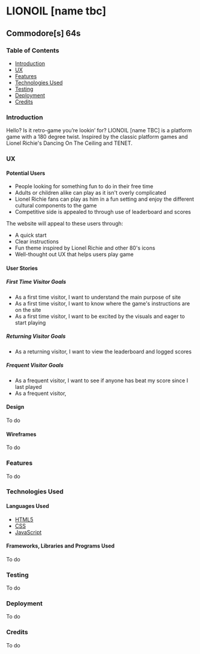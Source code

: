 # LIONOIL [name tbc]


## Commodore[s] 64s


### Table of Contents

- [Introduction](#introduction)
- [UX](#ux)
- [Features](#features)
- [Technologies Used](#technologies-used)
- [Testing](#testing)
- [Deployment](#deployment)
- [Credits](#credits)


### Introduction
Hello?
Is it retro-game you’re lookin’ for? LIONOIL [name TBC] is a platform game with a 180 degree twist. Inspired by the classic platform games and Lionel Richie's Dancing On The Ceiling and TENET.


### UX

#### Potential Users
* People looking for something fun to do in their free time
* Adults or children alike can play as it isn't overly complicated
* Lionel Richie fans can play as him in a fun setting and enjoy the different cultural components to the game
* Competitive side is appealed to through use of leaderboard and scores

The website will appeal to these users through:
* A quick start
* Clear instructions
* Fun theme inspired by Lionel Richie and other 80's icons
* Well-thought out UX that helps users play game

#### User Stories

##### First Time Visitor Goals
* As a first time visitor, I want to understand the main purpose of site
* As a first time visitor, I want to know where the game's instructions are on the site
* As a first time visitor, I want to be excited by the visuals and eager to start playing

##### Returning Visitor Goals
* As a returning visitor, I want to view the leaderboard and logged scores

##### Frequent Visitor Goals
* As a frequent visitor, I want to see if anyone has beat my score since I last played
* As a frequent visitor,

#### Design

To do

#### Wireframes

To do

### Features

To do

### Technologies Used

#### Languages Used

* [HTML5](https://en.wikipedia.org/wiki/HTML5)
* [CSS](https://en.wikipedia.org/wiki/CSS)
* [JavaScript](https://en.wikipedia.org/wiki/JavaScript)

#### Frameworks, Libraries and Programs Used

To do

### Testing

To do

### Deployment

To do

### Credits

To do
